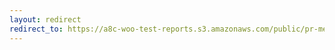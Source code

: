 ```yaml
---
layout: redirect
redirect_to: https://a8c-woo-test-reports.s3.amazonaws.com/public/pr-merge/38088/api/index.html
---
```


